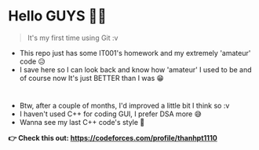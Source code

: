 # Hello GUYS 🙋‍♂️  
>It's my first time using Git :v

* This repo just has some IT001's homework and my extremely 'amateur' code 😥
* I save here so I can look back and know how 'amateur' I used to be and of course now It's just BETTER than I was 😁

# 
* Btw, after a couple of months, I'd improved a little bit I think so :v 
* I haven't used C++ for coding GUI, I prefer DSA more 😅
* Wanna see my last C++ code's style 🤔

**👉 Check this out: https://codeforces.com/profile/thanhpt1110**
